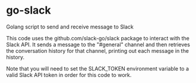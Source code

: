 # go-slack
Golang script to send and receive message to Slack


This code uses the github.com/slack-go/slack package to interact with the Slack API. It sends a message to the "#general" channel and then retrieves the conversation history for that channel, printing out each message in the history.

Note that you will need to set the SLACK_TOKEN environment variable to a valid Slack API token in order for this code to work.
